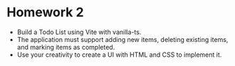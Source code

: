 # Homework 2
- Build a Todo List using Vite with vanilla-ts. 
- The application must support adding new items, deleting existing items, and marking items as completed. 
- Use your creativity to create a UI with HTML and CSS to implement it. 
